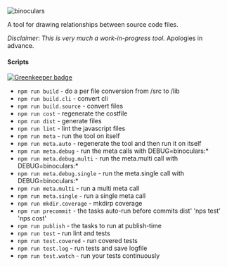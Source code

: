 ![binoculars](https://cdn.rawgit.com/brekk/binoculars/49afdfa/logo.svg)

A tool for drawing relationships between source code files.

*Disclaimer*: _This is very much a work-in-progress tool._ Apologies in advance.

#### Scripts

[![Greenkeeper badge](https://badges.greenkeeper.io/brekk/binoculars.svg)](https://greenkeeper.io/)

* `npm run build` - do a per file conversion from /src to /lib
* `npm run build.cli` - convert cli
* `npm run build.source` - convert files
* `npm run cost` - regenerate the costfile
* `npm run dist` - generate files
* `npm run lint` - lint the javascript files
* `npm run meta` - run the tool on itself
* `npm run meta.auto` - regenerate the tool and then run it on itself
* `npm run meta.debug` - run the meta calls with DEBUG=binoculars:*
* `npm run meta.debug.multi` - run the meta.multi call with DEBUG=binoculars:*
* `npm run meta.debug.single` - run the meta.single call with DEBUG=binoculars:*
* `npm run meta.multi` - run a multi meta call
* `npm run meta.single` - run a single meta call
* `npm run mkdir.coverage` - mkdirp coverage
* `npm run precommit` - the tasks auto-run before commits dist' 'nps test' 'nps cost'
* `npm run publish` - the tasks to run at publish-time
* `npm run test` - run lint and tests
* `npm run test.covered` - run covered tests
* `npm run test.log` - run tests and save logfile
* `npm run test.watch` - run your tests continuously
